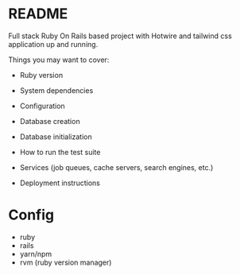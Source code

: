 # README

Full stack Ruby On Rails based project with Hotwire and tailwind css
application up and running.

Things you may want to cover:

* Ruby version

* System dependencies

* Configuration

* Database creation

* Database initialization

* How to run the test suite

* Services (job queues, cache servers, search engines, etc.)

* Deployment instructions

# Config
* ruby
* rails
* yarn/npm
* rvm (ruby version manager)

